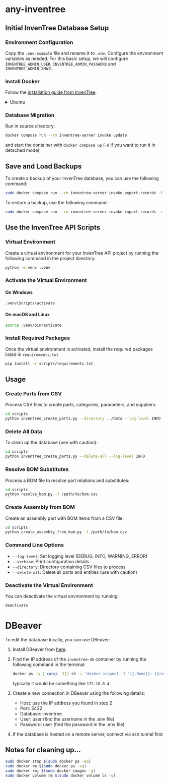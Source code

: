 # any-inventree

## Initial InvenTree Database Setup

### Environment Configuration

Copy the `.env-example` file and rename it to `.env`. Configure the environment variables as needed.
For this basic setup, we will configure `INVENTREE_ADMIN_USER`, `INVENTREE_ADMIN_PASSWORD` and `INVENTREE_ADMIN_EMAIL`

### Install Docker

Follow the [installation guide from InvenTree](https://docs.inventree.org/en/latest/start/docker_install/).

<details>
<summary>Ubuntu</summary>

```bash
sudo apt update
```

If you're not using GNOME, install `gnome-terminal` to enable terminal access from Docker Desktop:

```bash
sudo apt install gnome-terminal
```

[Install Docker Desktop](https://docs.docker.com/engine/install/ubuntu/#install-using-the-repository)

```bash
# Add Docker's official GPG key:
sudo apt-get update
sudo apt-get install ca-certificates curl
sudo install -m 0755 -d /etc/apt/keyrings
sudo curl -fsSL https://download.docker.com/linux/ubuntu/gpg -o /etc/apt/keyrings/docker.asc
sudo chmod a+r /etc/apt/keyrings/docker.asc

# Add the repository to Apt sources:
echo \
  "deb [arch=$(dpkg --print-architecture) signed-by=/etc/apt/keyrings/docker.asc] https://download.docker.com/linux/ubuntu \
  $(. /etc/os-release && echo "${UBUNTU_CODENAME:-$VERSION_CODENAME}") stable" | \
  sudo tee /etc/apt/sources.list.d/docker.list > /dev/null
sudo apt-get update
```

Install the latest version:

```bash
sudo apt-get install docker-ce docker-ce-cli containerd.io docker-buildx-plugin docker-compose-plugin
```

[Linux post-installation steps for Docker Engine](https://docs.docker.com/engine/install/linux-postinstall/)

```bash
sudo groupadd docker
sudo usermod -aG docker $USER
```
Log out and log back in to apply the group changes.

</details>

### Database Migration

Run in source directory:
```bash
docker compose run --rm inventree-server invoke update
```

and start the container with `docker compose up` (`-d` if you want to run it in detached mode)

## Save and Load Backups

To create a backup of your InvenTree database, you can use the following command:

```bash
sudo docker compose run --rm inventree-server invoke export-records -f 'data/data.json'
```

To restore a backup, use the following command:

```bash
sudo docker compose run --rm inventree-server invoke import-records -c -f 'data/data.json'
```

## Use the InvenTree API Scripts

### Virtual Environment

Create a virtual environment for your InvenTree API project by running the following command in the project directory:

```bash
python -m venv .venv
```

### Activate the Virtual Environment

#### On Windows

```bash
.venv\Scripts\activate
```

#### On macOS and Linux

```bash
source .venv/bin/activate
```

### Install Required Packages

Once the virtual environment is activated, install the required packages listed in `requirements.txt`
```bash
pip install -r scripts/requirements.txt
```

## Usage

### Create Parts from CSV

Process CSV files to create parts, categories, parameters, and suppliers:

```bash
cd scripts
python inventree_create_parts.py --directory ../data --log-level INFO --verbose
```

### Delete All Data

To clean up the database (use with caution):

```bash
cd scripts
python inventree_create_parts.py --delete-all --log-level INFO
```

### Resolve BOM Substitutes

Process a BOM file to resolve part relations and substitutes:

```bash
cd scripts
python resolve_bom.py -f /path/to/bom.csv
```

### Create Assembly from BOM

Create an assembly part with BOM items from a CSV file:

```bash
cd scripts
python create_assembly_from_bom.py -f /path/to/bom.csv
```

### Command Line Options

- `--log-level`: Set logging level (DEBUG, INFO, WARNING, ERROR)
- `--verbose`: Print configuration details
- `--directory`: Directory containing CSV files to process
- `--delete-all`: Delete all parts and entities (use with caution)

### Deactivate the Virtual Environment

You can deactivate the virtual environment by running:

```bash
deactivate
```

# DBeaver

To edit the database locally, you can use DBeaver:

1. Install DBeaver from [here](https://dbeaver.io/download/).
2. Find the IP address of the `inventree-db` container by running the following command in the terminal:

    ```bash
    docker ps -q | xargs -I{} sh -c "docker inspect -f '{{.Name}}: {{range .NetworkSettings.Networks}}{{.IPAddress}}{{end}}' {}"
    ```

    typically it would be something like `172.18.0.4`
3. Create a new connection in DBeaver using the following details:
   - Host: use the IP address you found in step 2
   - Port: 5432
   - Database: inventree
   - User: user (find the username in the .env file)
   - Password: user (find the password in the .env file)
4. If the database is hosted on a remote server, connect via ssh tunnel first

## Notes for cleaning up...

```bash
sudo docker stop $(sudo docker ps -aq)
sudo docker rm $(sudo docker ps -aq)
sudo docker rmi $(sudo docker images -q)
sudo docker volume rm $(sudo docker volume ls -q)
```
